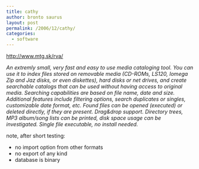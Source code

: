 ```yaml
---
title: cathy
author: bronto saurus
layout: post
permalink: /2006/12/cathy/
categories:
  - software
---
```

<a href="http://www.mtg.sk/rva/" target="_blank" >http://www.mtg.sk/rva/</a>

*An extremly small, very fast and easy to use media cataloging tool. You can use it to index files stored on removable media (CD-ROMs, LS120, Iomega Zip and Jaz disks, or even diskettes), hard disks or net drives, and create searchable catalogs that can be used without having access to original media. Searching capabilities are based on file name, date and size. Additional features include filtering options, search duplicates or singles, customizable date format, etc. Found files can be opened (executed) or deleted directly, if they are present. Drag&drop support. Directory trees, MP3 album/song lists can be printed, disk space usage can be investigated. Single file executable, no install needed.*

note, after short testing:  
- no import option from other formats  
- no export of any kind  
- database is binary